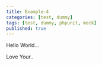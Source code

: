 ```yaml
---
title: Example-4
categories: [test, dummy]
tags: [test, dummy, phpunit, mock]
published: true
---
```


Hello World...
<!-- more -->

Love Your..